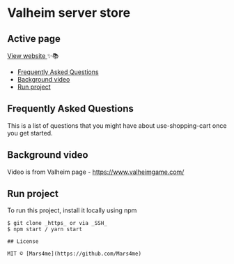 # Valheim server store

## Active page

[View website ](****) ✨📚

* [Frequently Asked Questions](#Frequently-Asked-Questions)
* [Background video](#Background-video)
* [Run project](#Run-project)

## Frequently Asked Questions

This is a list of questions that you might have about use-shopping-cart once you get started.

## Background video

Video is from Valheim page - https://www.valheimgame.com/

## Run project

To run this project, install it locally using npm

```
$ git clone _https_ or via _SSH_
$ npm start / yarn start

## License

MIT © [Mars4me](https://github.com/Mars4me)
